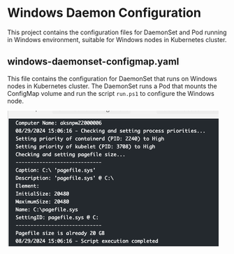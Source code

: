 # Windows Daemon Configuration

This project contains the configuration files for DaemonSet and Pod running in Windows environment, suitable for Windows nodes in Kubernetes cluster.


## windows-daemonset-configmap.yaml

This file contains the configuration for DaemonSet that runs on Windows nodes in Kubernetes cluster. The DaemonSet runs a Pod that mounts the ConfigMap volume and run the script `run.ps1` to configure the Windows node.

![](images/windows-daemonset-configmap.png)